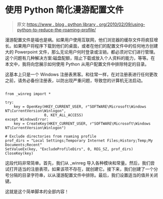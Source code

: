 # 使用 Python 简化漫游配置文件

> 原文:[https://www . blog . python library . org/2010/02/09/using-python-to-reduce-the-roaming-profile/](https://www.blog.pythonlibrary.org/2010/02/09/using-python-to-reduce-the-roaming-profile/)

漫游配置文件是福也是祸。如果用户使用互联网，他们浏览器的缓存文件将疯狂增长。如果用户将程序下载到他们的桌面，或者在他们的配置文件中的任何地方创建大的 Powerpoint 文件，那么无论用户何时登录或注销，都必须对它们进行管理。这个问题有几种解决方案:磁盘配额，阻止下载或放入个人资料的能力，等等。在本文中，我将向您展示如何使用 Python 从用户配置文件中排除特定的目录。

这基本上只是一个 Windows 注册表黑客。和往常一样，在对注册表进行任何更改之前，请务必备份注册表，以防出现严重问题，导致您的计算机无法启动。

```

from _winreg import *

try:
    key = OpenKey(HKEY_CURRENT_USER, r"SOFTWARE\Microsoft\Windows NT\CurrentVersion\Winlogon",
                  0, KEY_ALL_ACCESS)
except WindowsError:
    key = CreateKey(HKEY_CURRENT_USER, r"SOFTWARE\Microsoft\Windows NT\CurrentVersion\Winlogon")

# Exclude directories from roaming profile 
prof_dirs = "Local Settings;Temporary Internet Files;History;Temp;My Documents;Recent"
SetValueEx(key, "ExcludeProfileDirs", 0, REG_SZ, prof_dirs)     
CloseKey(key)

```

这段代码非常简单。首先，我们从 _winreg 导入各种模块和常量。然后，我们尝试打开适当的注册表项，如果该项不存在，就创建它。接下来，我们创建了一个分号分隔的目录字符串，以从漫游配置文件中排除。最后，我们设置适当的值并关闭键。

这就是这个简单脚本的全部内容！